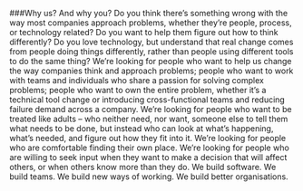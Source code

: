 ###Why us? And why you?
Do you think there’s something wrong with the way most companies approach problems, whether they’re people, process, or technology related? 
Do you want to help them figure out how to think differently? 
Do you love technology, but understand that real change comes from people doing things differently, rather than people using different tools to do the same thing? 
We’re looking for people who want to help us change the way companies think and approach problems; people who want to work with teams and individuals who share a passion for solving complex problems; people who want to own the entire problem, whether it’s a technical tool change or introducing cross-functional teams and reducing failure demand across a company.
We’re looking for people who want to be treated like adults – who neither need, nor want, someone else to tell them what needs to be done, but instead who can look at what’s happening, what’s needed, and figure out how they fit into it. We’re looking for people who are comfortable finding their own place.
We’re looking for people who are willing to seek input when they want to make a decision that will affect others, or when others know more than they do.
We build software. We build teams. We build new ways of working. We build better organisations.
